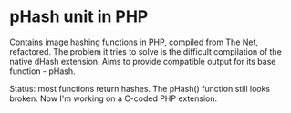 # pHash unit in PHP
Contains image hashing functions in PHP, compiled from The Net, refactored.
The problem it tries to solve is the difficult compilation of the native dHash extension.
Aims to provide compatible output for its base function - pHash.


Status: most functions return hashes. The pHash() function still looks broken.
Now I'm working on a C-coded PHP extension.
